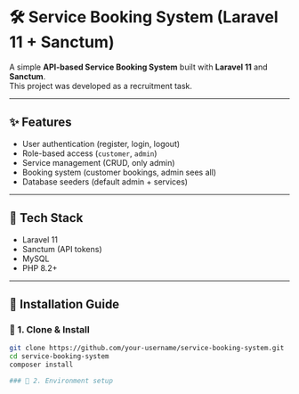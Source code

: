 # 🛠️ Service Booking System (Laravel 11 + Sanctum)

A simple **API-based Service Booking System** built with **Laravel 11** and **Sanctum**.  
This project was developed as a recruitment task.

---

## ✨ Features
- User authentication (register, login, logout)
- Role-based access (`customer`, `admin`)
- Service management (CRUD, only admin)
- Booking system (customer bookings, admin sees all)
- Database seeders (default admin + services)

---

## 🧰 Tech Stack
- Laravel 11
- Sanctum (API tokens)
- MySQL
- PHP 8.2+

---

## 🚀 Installation Guide

### 🔹 1. Clone & Install
```bash
git clone https://github.com/your-username/service-booking-system.git
cd service-booking-system
composer install

### 🔹 2. Environment setup


